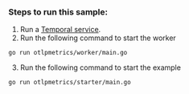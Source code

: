 ### Steps to run this sample:
1) Run a [Temporal service](https://github.com/temporalio/samples-go/tree/main/#how-to-use).
2) Run the following command to start the worker
```
go run otlpmetrics/worker/main.go
```
3) Run the following command to start the example
```
go run otlpmetrics/starter/main.go
```
